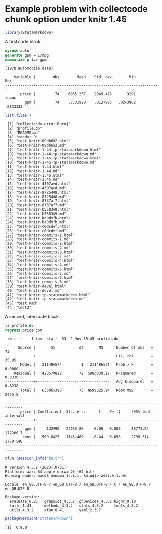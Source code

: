 Example problem with collectcode chunk option under knitr 1.45
================

``` r
library(Statamarkdown)
```

A first code block:

``` stata
sysuse auto
generate gpm = 1/mpg
summarize price gpm
```

    (1978 automobile data)

        Variable |        Obs        Mean    Std. dev.       Min        Max
    -------------+---------------------------------------------------------
           price |         74    6165.257    2949.496       3291      15906
             gpm |         74    .0501928    .0127986   .0243902   .0833333

``` r
list.files()
```

     [1] "collectcode-error.Rproj"              
     [2] "profile.do"                           
     [3] "README.md"                            
     [4] "render.R"                             
     [5] "test-knitr-09db6b2.html"              
     [6] "test-knitr-09db6b2.md"                
     [7] "test-knitr-1-44-tp-statamarkdown.html"
     [8] "test-knitr-1-44-tp-statamarkdown.md"  
     [9] "test-knitr-1-45-tp-statamarkdown.html"
    [10] "test-knitr-1-45-tp-statamarkdown.md"  
    [11] "test-knitr-1.44.html"                 
    [12] "test-knitr-1.44.md"                   
    [13] "test-knitr-1.45.html"                 
    [14] "test-knitr-1.45.md"                   
    [15] "test-knitr-4307aed.html"              
    [16] "test-knitr-4307aed.md"                
    [17] "test-knitr-8725408.html"              
    [18] "test-knitr-8725408.md"                
    [19] "test-knitr-8737af7.html"              
    [20] "test-knitr-8737af7.md"                
    [21] "test-knitr-b558369.html"              
    [22] "test-knitr-b558369.md"                
    [23] "test-knitr-ba8d9fb.html"              
    [24] "test-knitr-ba8d9fb.md"                
    [25] "test-knitr-c0dcdef.html"              
    [26] "test-knitr-c0dcdef.md"                
    [27] "test-knitr-commits-1.html"            
    [28] "test-knitr-commits-1.md"              
    [29] "test-knitr-commits-2.html"            
    [30] "test-knitr-commits-2.md"              
    [31] "test-knitr-commits-3.html"            
    [32] "test-knitr-commits-3.md"              
    [33] "test-knitr-commits-4.html"            
    [34] "test-knitr-commits-4.md"              
    [35] "test-knitr-commits-5.html"            
    [36] "test-knitr-commits-5.md"              
    [37] "test-knitr-commits-6.html"            
    [38] "test-knitr-commits-6.md"              
    [39] "test-knitr-devel.html"                
    [40] "test-knitr-devel.md"                  
    [41] "test-knitr-tp-statamarkdown.html"     
    [42] "test-knitr-tp-statamarkdown.md"       
    [43] "test.Rmd"                             
    [44] "test2"                                

A second, later code block:

``` stata
ls profile.do
regress price gpm
```

    -rw-r--r--  1 tom  staff  53  9 Nov 15:45 profile.do

          Source |       SS           df       MS      Number of obs   =        74
    -------------+----------------------------------   F(1, 72)        =     35.95
           Model |   211486574         1   211486574   Prob > F        =    0.0000
        Residual |   423578822        72  5883039.19   R-squared       =    0.3330
    -------------+----------------------------------   Adj R-squared   =    0.3238
           Total |   635065396        73  8699525.97   Root MSE        =    2425.5

    ------------------------------------------------------------------------------
           price | Coefficient  Std. err.      t    P>|t|     [95% conf. interval]
    -------------+----------------------------------------------------------------
             gpm |     132990   22180.86     6.00   0.000     88773.24    177206.7
           _cons |  -509.8827   1148.469    -0.44   0.658    -2799.314    1779.548
    ------------------------------------------------------------------------------

``` r
xfun::session_info('knitr')
```

    R version 4.3.2 (2023-10-31)
    Platform: aarch64-apple-darwin20 (64-bit)
    Running under: macOS Sonoma 14.1.1, RStudio 2023.9.1.494

    Locale: en_GB.UTF-8 / en_GB.UTF-8 / en_GB.UTF-8 / C / en_GB.UTF-8 / en_GB.UTF-8

    Package version:
      evaluate_0.23   graphics_4.3.2  grDevices_4.3.2 highr_0.10     
      knitr_1.43      methods_4.3.2   stats_4.3.2     tools_4.3.2    
      utils_4.3.2     xfun_0.41       yaml_2.3.7     

``` r
packageVersion('Statamarkdown')
```

    [1] '0.9.0'
